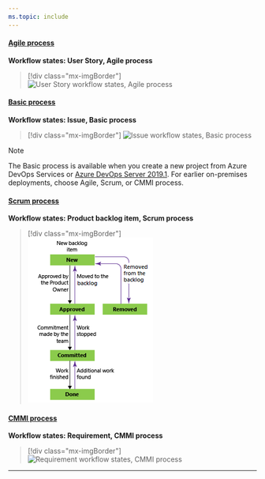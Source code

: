 ```yaml
---
ms.topic: include
---
```

 


#### [Agile process](#tab/agile-process) 

**Workflow states: User Story, Agile process**

> [!div class="mx-imgBorder"]  
> ![User Story workflow states, Agile process](../work-items/guidance/media/ALM_PT_Agile_WF_UserStory.png)


#### [Basic process](#tab/basic-process) 

**Workflow states: Issue, Basic process**

> [!div class="mx-imgBorder"] 
> ![Issue workflow states, Basic process](../get-started/media/track-issues/basic-process-workflow.png)

> [!NOTE]  
> The Basic process is available when you create a new project from Azure DevOps Services or [Azure DevOps Server 2019.1](https://go.microsoft.com/fwlink/?LinkId=2097609). For earlier on-premises deployments, choose Agile, Scrum, or CMMI process. 

#### [Scrum process](#tab/scrum-process) 

**Workflow states: Product backlog item, Scrum process**

> [!div class="mx-imgBorder"]  
> ![Screenshot of product backlog item workflow states, Scrum process.](../work-items/guidance/media/alm-pt-scrum-wf-pbi.png)

#### [CMMI process](#tab/cmmi-process) 

**Workflow states: Requirement, CMMI process**

> [!div class="mx-imgBorder"]  
> ![Requirement workflow states, CMMI process](../work-items/guidance/media/ALM_PT_CMMI_WF_Requirement.png)

* * *
 
